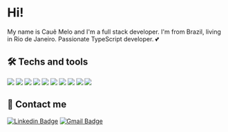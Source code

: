 # Hi!

My name is Cauê Melo and I'm a full stack developer. I'm from Brazil, living in Rio de Janeiro. Passionate TypeScript developer. 💕



## 🛠 Techs and tools
![](https://img.shields.io/badge/TypeScript-Code-informational?style=flat-square&logo=Typescript&logoColor=white&color=f3f3f3)
![](https://img.shields.io/badge/Javascript-Code-informational?style=flat-square&logo=Javascript&logoColor=white&color=f3f3f3)
![](https://img.shields.io/badge/ReactJS-Code-informational?style=flat-square&logo=react&logoColor=white&color=f3f3f3)
![](https://img.shields.io/badge/Node.JS-Code-informational?style=flat-square&logo=nodedotjs&logoColor=white&color=f3f3f3)
![](https://img.shields.io/badge/React_Native-Code-informational?style=flat-square&logo=react&logoColor=white&color=f3f3f3)
![](https://img.shields.io/badge/VSCode-Editor-informational?style=flat-square&logo=visual-studio-code&logoColor=white&color=f3f3f3)
![](https://img.shields.io/badge/PostgreSQL-Tools-informational?style=flat-square&logo=postgresql&logoColor=white&color=f3f3f3)
![](https://img.shields.io/badge/MySQL-Tools-informational?style=flat-square&logo=mysql&logoColor=white&color=f3f3f3)
![](https://img.shields.io/badge/Docker-Tools-informational?style=flat-square&logo=docker&logoColor=white&color=f3f3f3)
![](https://img.shields.io/badge/Azure-Cloud-informational?style=flat-square&logo=microsoft-azure&logoColor=white&color=f3f3f3)



## 📨 Contact me
[![Linkedin Badge](https://img.shields.io/badge/-Cauê%20Melo-6633cc?style=flat-square&logo=Linkedin&logoColor=white&color=555555&link=https://www.linkedin.com/in/cauemelo)](https://www.linkedin.com/in/cauemelo) 
[![Gmail Badge](https://img.shields.io/badge/-cauesmelo@gmail.com-6633cc?style=flat-square&logo=Gmail&logoColor=white&color=555555&link=mailto:cauesmelo@gmail.com)](mailto:cauesmelo@gmail.com)
